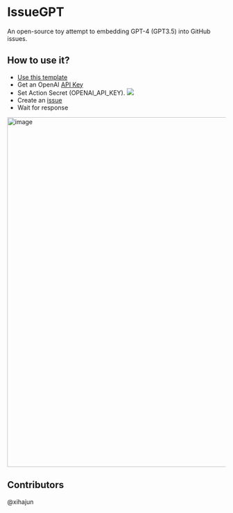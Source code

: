 # IssueGPT
An open-source toy attempt to embedding GPT-4 (GPT3.5) into GitHub issues.

## How to use it?
- [Use this template](https://github.com/xihajun/issueGPT/generate)
- Get an OpenAI [API Key](https://platform.openai.com/account/api-keys)
- Set Action Secret (OPENAI_API_KEY).
![](https://user-images.githubusercontent.com/25631641/235371654-c73f84a2-722d-4f25-b024-9ef50f832b4a.png)
- Create an [issue](https://github.com/xihajun/issueGPT/issues/new/choose)
- Wait for response
<img width="807" alt="image" src="https://user-images.githubusercontent.com/25631641/235376951-35a1447c-f5da-4522-8e71-7ede8d90b669.png">

## Contributors

@xihajun
